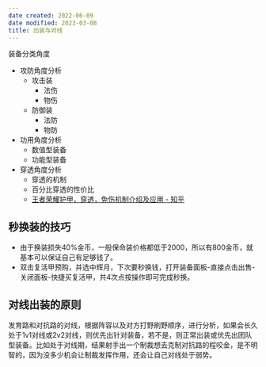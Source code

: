 ```yaml
---
date created: 2022-06-09
date modified: 2023-03-08
title: 出装与对线
---
```


装备分类角度

- 攻防角度分析
	- 攻击装
		- 法伤
		- 物伤
	- 防御装
		- 法防
		- 物防
- 功用角度分析
	- 数值型装备
	- 功能型装备
- 穿透角度分析
	- 穿透的机制
	- 百分比穿透的性价比
	- [王者荣耀护甲，穿透，免伤机制介绍及应用 - 知乎](https://zhuanlan.zhihu.com/p/140310781)

## 秒换装的技巧

- 由于换装损失40%金币，一般保命装价格都低于2000，所以有800金币，就基本可以保证自己有足够钱了。
- 双击复活甲预购，并选中辉月，下次要秒换钱，打开装备面板-直接点击出售-关闭面板-快捷买复活甲，共4次点按操作即可完成秒换。

## 对线出装的原则

发育路和对抗路的对线，根据阵容以及对方打野刷野顺序，进行分析，如果会长久处于1v1对线或2v2对线，则优先出针对装备，若不是，则正常出装或优先出团队型装备。比如处于对线期，结果射手出一个制裁想去克制对抗路的程咬金，是不明智的，因为没多少机会让制裁发挥作用，还会让自己对线处于弱势。
